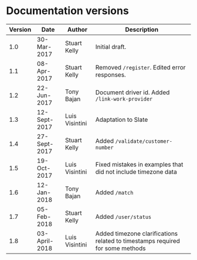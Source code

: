 # Documentation versions

Version | Date | Author | Description
------- | ---- | ------ | -----------
1.0 | 30-Mar-2017 | Stuart Kelly | Initial draft.
1.1 | 08-Apr-2017 | Stuart Kelly | Removed ``/register``. Edited error responses.
1.2 | 22-Jun-2017 | Tony Bajan |  Document driver id. Added ``/link-work-provider``
1.3 | 12-Sept-2017 | Luis Visintini | Adaptation to Slate
1.4 | 27-Sept-2017 | Stuart Kelly | Added ``/validate/customer-number``
1.5 | 19-Oct-2017 | Luis Visintini | Fixed mistakes in examples that did not include timezone data
1.6 | 12-Jan-2018 | Tony Bajan | Added ``/match``
1.7 | 05-Feb-2018 | Stuart Kelly | Added ``/user/status``
1.8 | 03-April-2018 | Luis Visintini | Added timezone clarifications related to timestamps required for some methods